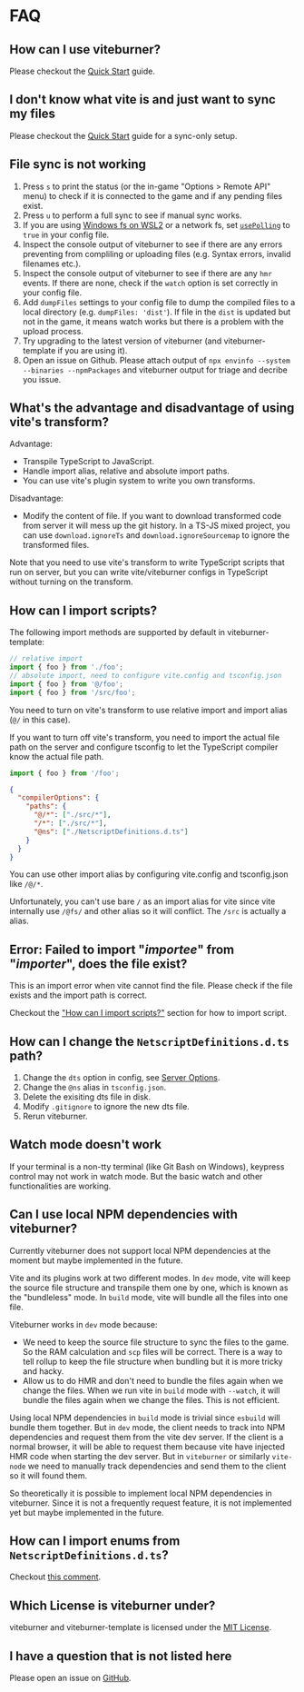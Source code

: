 # FAQ

## How can I use viteburner?

Please checkout the [Quick Start](quick-start.md) guide.

## I don't know what vite is and just want to sync my files

Please checkout the [Quick Start](quick-start.md) guide for a sync-only setup.

## File sync is not working

1. Press `s` to print the status (or the in-game "Options > Remote API" menu) to check if it is connected to the game and if any pending files exist.
2. Press `u` to perform a full sync to see if manual sync works.
3. If you are using [Windows fs on WSL2](https://github.com/microsoft/WSL/issues/4739) or a network fs, set [`usePolling`](../config/upload-options.md#usepolling) to `true` in your config file.
4. Inspect the console output of viteburner to see if there are any errors preventing from compliling or uploading files (e.g. Syntax errors, invalid filenames etc.).
5. Inspect the console output of viteburner to see if there are any `hmr` events. If there are none, check if the `watch` option is set correctly in your config file.
6. Add `dumpFiles` settings to your config file to dump the compiled files to a local directory (e.g. `dumpFiles: 'dist'`). If file in the `dist` is updated but not in the game, it means watch works but there is a problem with the upload process.
7. Try upgrading to the latest version of viteburner (and viteburner-template if you are using it).
8. Open an issue on Github. Please attach output of `npx envinfo --system --binaries --npmPackages` and viteburner output for triage and decribe you issue.

## What's the advantage and disadvantage of using vite's transform?

Advantage:

- Transpile TypeScript to JavaScript.
- Handle import alias, relative and absolute import paths.
- You can use vite's plugin system to write you own transforms.

Disadvantage:

- Modify the content of file. If you want to download transformed code from server it will mess up the git history. In a TS-JS mixed project, you can use `download.ignoreTs` and `download.ignoreSourcemap` to ignore the transformed files.

Note that you need to use vite's transform to write TypeScript scripts that run on server, but you can write vite/viteburner configs in TypeScript without turning on the transform.

## How can I import scripts?

The following import methods are supported by default in viteburner-template:

```ts
// relative import
import { foo } from './foo';
// absolute import, need to configure vite.config and tsconfig.json
import { foo } from '@/foo';
import { foo } from '/src/foo';
```

You need to turn on vite's transform to use relative import and import alias (`@/` in this case).

If you want to turn off vite's transform, you need to import the actual file path on the server and configure tsconfig to let the TypeScript compiler know the actual file path.

```js
import { foo } from '/foo';
```

```json
{
  "compilerOptions": {
    "paths": {
      "@/*": ["./src/*"],
      "/*": ["./src/*"],
      "@ns": ["./NetscriptDefinitions.d.ts"]
    }
  }
}
```

You can use other import alias by configuring vite.config and tsconfig.json like `/@/*`.

Unfortunately, you can't use bare `/` as an import alias for vite since vite internally use `/@fs/` and other alias so it will conflict. The `/src` is actually a alias.

## Error: Failed to import "_importee_" from "_importer_", does the file exist?

This is an import error when vite cannot find the file. Please check if the file exists and the import path is correct.

Checkout the ["How can I import scripts?"](faq.md#how-can-i-import-scripts) section for how to import script.

## How can I change the `NetscriptDefinitions.d.ts` path?

1. Change the `dts` option in config, see [Server Options](../config/server-options.md).
2. Change the `@ns` alias in `tsconfig.json`.
3. Delete the exisiting dts file in disk.
4. Modify `.gitignore` to ignore the new dts file.
5. Rerun viteburner.

## Watch mode doesn't work

If your terminal is a non-tty terminal (like Git Bash on Windows), keypress control may not work in watch mode. But the basic watch and other functionalities are working.

## Can I use local NPM dependencies with viteburner?

Currently viteburner does not support local NPM dependencies at the moment but maybe implemented in the future.

Vite and its plugins work at two different modes. In `dev` mode, vite will keep the source file structure and transpile them one by one, which is known as the "bundleless" mode. In `build` mode, vite will bundle all the files into one file.

Viteburner works in `dev` mode because:

- We need to keep the source file structure to sync the files to the game. So the RAM calculation and `scp` files will be correct. There is a way to tell rollup to keep the file structure when bundling but it is more tricky and hacky.
- Allow us to do HMR and don't need to bundle the files again when we change the files. When we run vite in `build` mode with `--watch`, it will bundle the files again when we change the files. This is not efficient.

Using local NPM dependencies in `build` mode is trivial since `esbuild` will bundle them together. But in `dev` mode, the client needs to track into NPM dependencies and request them from the vite dev server. If the client is a normal browser, it will be able to request them because vite have injected HMR code when starting the dev server. But in `viteburner` or similarly `vite-node` we need to manually track dependencies and send them to the client so it will found them.

So theoretically it is possible to implement local NPM dependencies in viteburner. Since it is not a frequently request feature, it is not implemented yet but maybe implemented in the future.

## How can I import enums from `NetscriptDefinitions.d.ts`?

Checkout [this comment](https://github.com/Tanimodori/viteburner/issues/17#issuecomment-1445016725).

## Which License is viteburner under?

viteburner and viteburner-template is licensed under the [MIT License](../../LICENSE).

## I have a question that is not listed here

Please open an issue on [GitHub](https://github.com/Tanimodori/viteburner/issues).
